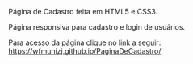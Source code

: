 Página de Cadastro feita em HTML5 e CSS3.

Página responsiva para cadastro e login de usuários.

Para acesso da página clique no link a seguir: https://wfmunizj.github.io/PaginaDeCadastro/
